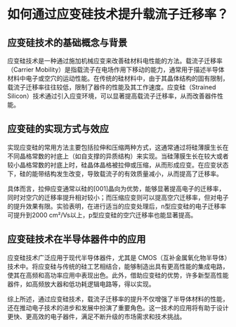 # 如何通过应变硅技术提升载流子迁移率？

## 应变硅技术的基础概念与背景

应变硅技术是一种通过施加机械应变来改善硅材料电性能的方法。载流子迁移率（Carrier Mobility）是指载流子在电场作用下移动的能力，通常用于描述半导体材料中电子或空穴的运动性能。在传统的硅材料中，由于其晶体结构的固有限制，载流子迁移率往往较低，限制了器件的性能及其工作速度。应变硅（Strained Silicon）技术通过引入应变环境，可以显著提高载流子迁移率，从而改善器件性能。

## 应变硅的实现方式与效应

实现应变硅的常用方法主要包括拉伸和压缩两种方式，这通常通过将硅薄膜生长在不同晶格常数的衬底上（如自支撑的异质结构）来实现。当硅薄膜生长在较大或者较小晶格常数的衬底上时，硅晶体晶格被拉伸或压缩，从而形成应变。在应变状态下，硅的能带结构发生改变，导致载流子的有效质量减小，从而提高了迁移率。

具体而言，拉伸应变通常以硅的[001]晶向为优势，能够显著提高电子的迁移率，同时对空穴的迁移率提升相对较小；而压缩应变则可以提高空穴迁移率，但对电子的提升效果有限。实验表明，在进行适当的应变处理后，n型应变硅的电子迁移率可提升到2000 cm²/Vs以上，p型应变硅的空穴迁移率也能显著提高。

## 应变硅技术在半导体器件中的应用

应变硅技术广泛应用于现代半导体器件，尤其是 CMOS（互补金属氧化物半导体）技术中。将应变硅与传统的硅工艺相结合，能够制造出具有更高性能的集成电路，使其在高频和高功率应用中表现出色。此外，借助应变硅的优势，许多新型高性能器件，如高频放大器和低功耗逻辑电路等，得以实现。

综上所述，通过应变硅技术，载流子迁移率的提升不仅增强了半导体材料的性能，还在推动电子技术的进步和发展中扮演了重要角色。这一技术的应用将有助于设计更快、更高效的电子器件，满足不断升级的市场需求和技术挑战。